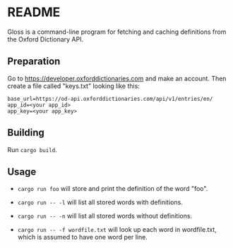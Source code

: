# README

Gloss is a command-line program for fetching and caching definitions from
the Oxford Dictionary API.

## Preparation

Go to https://developer.oxforddictionaries.com and make an account.
Then create a file called "keys.txt" looking like this:

```
base_url=https://od-api.oxforddictionaries.com/api/v1/entries/en/
app_id=<your app_id>
app_key=<your app_key>
```

## Building

Run `cargo build`.

## Usage

* `cargo run foo` will store and print the definition of the word "foo".

* `cargo run -- -l` will list all stored words with definitions.

* `cargo run -- -n` will list all stored words without definitions.

* `cargo run -- -f wordfile.txt` will look up each word in wordfile.txt, which
is assumed to have one word per line.
